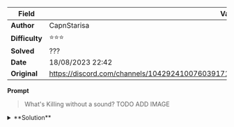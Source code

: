 |Field|Value|
|---|---|
|**Author**|CapnStarisa|
|**Difficulty**|⭐⭐⭐|
|**Solved**|???|
|**Date**|18/08/2023 22:42|
|**Original**|https://discord.com/channels/1042924100760391710/1110625554476040323/1142196731925245992|

**Prompt**
> What's Killing without a sound?
> TODO ADD IMAGE

<details>
  <summary>**Solution**</summary>
  
>  
</details>
